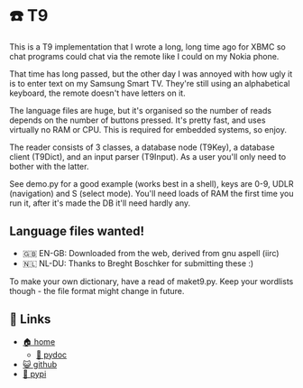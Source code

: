 # ☎️  T9

This is a T9 implementation that I wrote a long, long time ago for XBMC
so chat programs could chat via the remote like I could on my Nokia
phone.

That time has long passed, but the other day I was annoyed with how
ugly it is to enter text on my Samsung Smart TV. They're still using
an alphabetical keyboard, the remote doesn't have letters on it.

The language files are huge, but it's organised so the number of reads
depends on the number of buttons pressed. It's pretty fast, and uses
virtually no RAM or CPU. This is required for embedded systems, so
enjoy.

The reader consists of 3 classes, a database node (T9Key), a database
client (T9Dict), and an input parser (T9Input). As a user you'll only
need to bother with the latter.

See demo.py for a good example (works best in a shell), keys are 0-9,
UDLR (navigation) and S (select mode). You'll need loads of RAM the first
time you run it, after it's made the DB it'll need hardly any.

## Language files wanted!

* 🇬🇧 EN-GB: Downloaded from the web, derived from gnu aspell (iirc)
* 🇳🇱 NL-DU: Thanks to Breght Boschker for submitting these :)

To make your own dictionary, have a read of maket9.py.
Keep your wordlists though - the file format might change in future.

## 🔗 Links

* [🏠 home](https://bitplane.net/dev/python/t9)
  * [📖 pydoc](https://bitplane.net/dev/python/t9/pydoc)
* [😺 github](https://github.com/bitplane/t9)
* [🐍 pypi](https://pypi.org/project/t9)
